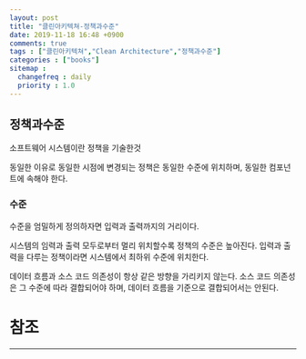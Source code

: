 ```yaml
---
layout: post
title: "클린아키텍쳐-정책과수준"
date: 2019-11-18 16:48 +0900
comments: true
tags : ["클린아키텍쳐","Clean Architecture","정책과수준"]
categories : ["books"]
sitemap :
  changefreq : daily
  priority : 1.0
---
```


## 정책과수준

소프트웨어 시스템이란 정책을 기술한것

동일한 이유로 동일한 시점에 변경되는 정책은 동일한 수준에 위치하며, 동일한 컴포넌트에 속해야 한다.

### 수준

수준을 엄밀하게 정의하자면 입력과 출력까지의 거리이다. 

시스템의 임력과 출력 모두로부터 멀리 위치할수록 정책의 수준은 높아진다.
입력과 출력을 다루는 정책이라면 시스템에서 최하위 수준에 위치한다.

데이터 흐름과 소스 코드 의존성이 항상 같은 방향을 가리키지 않는다.
소스 코드 의존성은 그 수준에 따라 결합되어야 하며, 데이터 흐름을 기준으로 결합되어서는 안된다.

# 참조
-----


